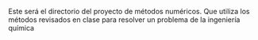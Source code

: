 Este será el directorio del proyecto de métodos numéricos.
Que utiliza los métodos revisados en clase para resolver un problema de la ingeniería química 
